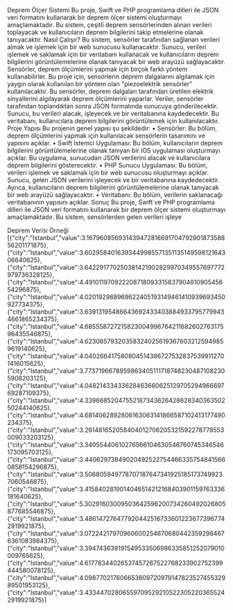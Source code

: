 Deprem Ölçer Sistemi
Bu proje, Swift ve PHP programlama dilleri ile JSON veri formatını kullanarak bir deprem ölçer sistemi oluşturmayı amaçlamaktadır. Bu sistem, çeşitli deprem sensörlerinden alınan verileri toplayacak ve kullanıcıların deprem bilgilerini takip etmelerine olanak tanıyacaktır.
Nasıl Çalışır?
Bu sistem, sensörler tarafından sağlanan verileri almak ve işlemek için bir web sunucusu kullanacaktır. Sunucu, verileri işlemek ve saklamak için bir veritabanı kullanacak ve kullanıcıların deprem bilgilerini görüntülemelerine olanak tanıyacak bir web arayüzü sağlayacaktır.
Sensörler, deprem ölçümlerini yapmak için birçok farklı yöntem kullanabilirler. Bu proje için, sensörlerin deprem dalgalarını algılamak için yaygın olarak kullanılan bir yöntem olan "piezoelektrik sensörler" kullanılacaktır. Bu sensörler, deprem dalgaları tarafından üretilen elektrik sinyallerini algılayarak deprem ölçümlerini yaparlar.
Veriler, sensörler tarafından toplandıktan sonra JSON formatında sunucuya gönderilecektir. Sunucu, bu verileri alacak, işleyecek ve bir veritabanına kaydedecektir. Bu veritabanı, kullanıcılara deprem bilgilerini görüntülemek için kullanılacaktır.
Proje Yapısı
Bu projenin genel yapısı şu şekildedir:
	•	Sensörler: Bu bölüm, deprem ölçümlerini yapmak için kullanılacak sensörlerin tasarımını ve yapısını açıklar.
	•	Swift İstemci Uygulaması: Bu bölüm, kullanıcıların deprem bilgilerini görüntülemelerine olanak tanıyan bir iOS uygulaması oluşturmayı açıklar. Bu uygulama, sunucudan JSON verilerini alacak ve kullanıcılara deprem bilgilerini gösterecektir.
	•	PHP Sunucu Uygulaması: Bu bölüm, verileri işlemek ve saklamak için bir web sunucusu oluşturmayı açıklar. Sunucu, gelen JSON verilerini işleyecek ve bir veritabanına kaydedecektir. Ayrıca, kullanıcıların deprem bilgilerini görüntülemelerine olanak tanıyacak bir web arayüzü sağlayacaktır.
	•	Veritabanı: Bu bölüm, verilerin saklanacağı veritabanının yapısını açıklar.
Sonuç
Bu proje, Swift ve PHP programlama dilleri ile JSON veri formatını kullanarak bir deprem ölçer sistemi oluşturmayı amaçlamaktadır. Bu sistem, sensörlerden gelen verileri işleye



Deprem Verisi Örneği
[{"city":"Istanbul","value":3.16796085693143947281669170479290187358856201171875},{"city":"Istanbul","value":3.602958401639344998557135113514959812164306640625},{"city":"Istanbul","value":3.642291770250381421902829970349557697772979736328125},{"city":"Istanbul","value":4.49101197092220871809331583790481090545654296875},{"city":"Istanbul","value":4.020192988969622405193149461410939693450927734375},{"city":"Istanbul","value":3.639131954866436924334038849337957799434661865234375},{"city":"Istanbul","value":4.68555872721582300499676421168260276317596435546875},{"city":"Istanbul","value":4.623065793203583240256193676032125949859619140625},{"city":"Istanbul","value":4.0402664175808045143867275328375399112701416015625},{"city":"Istanbul","value":3.77371966789598634051117187482304871082305908203125},{"city":"Istanbul","value":4.0482143343362846366062512970529496669769287109375},{"city":"Istanbul","value":4.3396685204755218734362642862834036350250244140625},{"city":"Istanbul","value":4.6814062892806163063141866587102413177490234375},{"city":"Istanbul","value":3.261481652058404012706205321592278778553009033203125},{"city":"Istanbul","value":3.34055440610276566104630546760745346546173095703125},{"city":"Istanbul","value":3.440629738490204925227544663357548415660858154296875},{"city":"Istanbul","value":3.5068059497787071876473419251851737499237060546875},{"city":"Istanbul","value":3.4158402819014046514212168403901159763336181640625},{"city":"Istanbul","value":5.30291603009503642596200734260492026805877685546875},{"city":"Istanbul","value":3.4861472764779204425167336012236773967742919921875},{"city":"Istanbul","value":3.072242179709606002546706804423592984676361083984375},{"city":"Istanbul","value":3.394743639191549533506986335851252079010009765625},{"city":"Istanbul","value":4.61778344026537457267522768233902752399444580078125},{"city":"Istanbul","value":4.09877021760665360972097914782352745532989501953125},{"city":"Istanbul","value":3.433447028065597095292105223052203655242919921875}]
